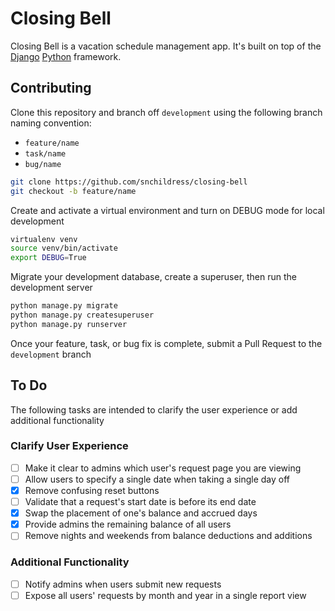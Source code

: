 # Closing Bell

Closing Bell is a vacation schedule management app. It's built on top of the [Django](https://djangoproject.com) [Python](https://python.org) framework.

## Contributing

Clone this repository and branch off `development` using the following branch naming convention:

* `feature/name`
* `task/name`
* `bug/name`

```bash
git clone https://github.com/snchildress/closing-bell
git checkout -b feature/name
```

Create and activate a virtual environment and turn on DEBUG mode for local development

```bash
virtualenv venv
source venv/bin/activate
export DEBUG=True
```

Migrate your development database, create a superuser, then run the development server

```bash
python manage.py migrate
python manage.py createsuperuser
python manage.py runserver
```

Once your feature, task, or bug fix is complete, submit a Pull Request to the `development` branch

## To Do

The following tasks are intended to clarify the user experience or add additional functionality

### Clarify User Experience

- [ ] Make it clear to admins which user's request page you are viewing
- [ ] Allow users to specify a single date when taking a single day off
- [x] Remove confusing reset buttons
- [ ] Validate that a request's start date is before its end date
- [x] Swap the placement of one's balance and accrued days
- [x] Provide admins the remaining balance of all users
- [ ] Remove nights and weekends from balance deductions and additions

### Additional Functionality

- [ ] Notify admins when users submit new requests
- [ ] Expose all users' requests by month and year in a single report view
